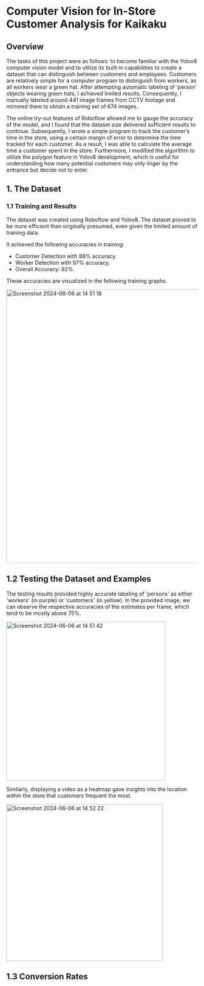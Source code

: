 # Computer Vision for In-Store Customer Analysis for Kaikaku

## Overview
The tasks of this project were as follows: to become familiar with the Yolov8 computer vision model and to utilize its built-in capabilities to create a dataset that can distinguish between customers and employees. Customers are relatively simple for a computer program to distinguish from workers, as all workers wear a green hat. After attempting automatic labeling of ‘person’ objects wearing green hats, I achieved limited results. Consequently, I manually labeled around 441 image frames from CCTV footage and mirrored them to obtain a training set of 674 images. 

The online try-out features of Roboflow allowed me to gauge the accuracy of the model, and I found that the dataset size delivered sufficient results to continue. Subsequently, I wrote a simple program to track the customer’s time in the store, using a certain margin of error to determine the time tracked for each customer. As a result, I was able to calculate the average time a customer spent in the store. Furthermore, I modified the algorithm to utilize the polygon feature in Yolov8 development, which is useful for understanding how many potential customers may only linger by the entrance but decide not to enter. 

## 1. The Dataset

### 1.1 Training and Results
The dataset was created using Roboflow and Yolov8. The dataset proved to be more efficient than originally presumed, even given the limited amount of training data. 

It achieved the following accuracies in training:
- Customer Detection with 88% accuracy.
- Worker Detection with 97% accuracy.
- Overall Accuracy: 92%.

These accuracies are visualized in the following training graphs.

<img width="720" alt="Screenshot 2024-06-06 at 14 51 18" src="https://github.com/leopold16/computer_vision/assets/123328956/01d967d0-2496-4b50-8ff9-6e92f7d51423">

## 1.2 Testing the Dataset and Examples

The testing results provided highly accurate labeling of 'persons' as either 'workers' (in purple) or 'customers' (in yellow). In the provided image, we can observe the respective accuracies of the estimates per frame, which tend to be mostly above 75%.

<img width="418" alt="Screenshot 2024-06-06 at 14 51 42" src="https://github.com/leopold16/computer_vision/assets/123328956/9221174c-5aaa-4b79-ad64-5cca9ebff32e">

Similarly, displaying a video as a heatmap gave insights into the location within the store that customers frequent the most.

<img width="412" alt="Screenshot 2024-06-06 at 14 52 22" src="https://github.com/leopold16/computer_vision/assets/123328956/2e3bc5d3-166e-40a0-a5eb-1ee6e3b08b24">

## 1.3 Conversion Rates 


